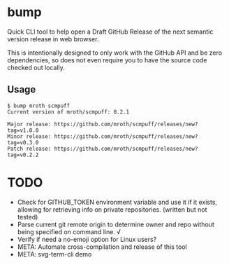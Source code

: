 # bump

Quick CLI tool to help open a Draft GitHub Release of the next semantic version
release in web browser.

This is intentionally designed to only work with the GitHub API and be zero
dependencies, so does not even require you to have the source code checked out
locally.

## Usage

```
$ bump mroth scmpuff
Current version of mroth/scmpuff: 0.2.1

Major release: https://github.com/mroth/scmpuff/releases/new?tag=v1.0.0
Minor release: https://github.com/mroth/scmpuff/releases/new?tag=v0.3.0
Patch release: https://github.com/mroth/scmpuff/releases/new?tag=v0.2.2
```

# TODO
- Check for GITHUB_TOKEN environment variable and use it if it exists, allowing
  for retrieving info on private repositories. (written but not tested)
- Parse current git remote origin to determine owner and repo without
  being specified on command line. √
- Verify if need a no-emoji option for Linux users?
- META: Automate cross-compilation and release of this tool
- META: svg-term-cli demo
